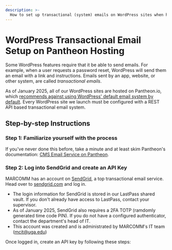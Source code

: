 ```yaml
---
description: >-
  How to set up transactional (system) emails on WordPress sites when hosted on Pantheon
---
```


# WordPress Transactional Email Setup on Pantheon Hosting

Some WordPress features require that it be able to send emails. For example, when a user requests a password reset, WordPress will send them an email with a link and instructions. Emails sent by an app, website, or other system, are called _transactional emails_.

As of January 2025, all of our WordPress sites are hosted on Pantheon.io, which [recommends against using WordPress' default email system by default](https://docs.pantheon.io/email). Every WordPress site we launch must be configured with a REST API based transactional email system.

## Step-by-step Instructions

### Step 1: Familiarize yourself with the process

If you've never done this before, take a minute and at least skim Pantheon's documentation: [CMS Email Service on Pantheon](https://docs.pantheon.io/email).

### Step 2: Log into SendGrid and create an API Key

MARCOMM has an account on [SendGrid](https://app.sendgrid.com), a top transactional email service. Head over to [sendgrid.com](https://www.sendgrid.com) and log in.

-  The login information for SendGrid is stored in our LastPass shared vault. If you don't already have access to LastPass, contact your supervisor.
- As of January 2025, SendGrid also requires a 2FA TOTP (ramdomly generated time code PIN). If you do not have a configured authenticator, contact the department's head of IT.
- This account was created and is administrated by MARCOMM's IT team (mcit@uga.edu)

Once logged in, create an API key by following these steps: 
